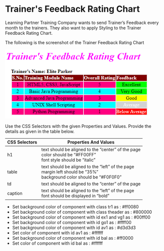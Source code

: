 # Trainer's Feedback Rating Chart

Learning Partner Training Company wants to send Trainer’s Feedback every month to the trainers. They also want to apply Styling to the Trainer Feedback Rating Chart.

The following is the screenshot of the Trainer Feedback Rating Chart

![image_1](image_1.png)
 
Use the CSS Selectors with the given Properties and Values.
Provide the details as given in the table below.

| CSS Selectors | Properties And Values |
| ------------- | --------------------- |
| h1 | text should be aligned to the “center” of the page<br>color should be “#FF00FF”<br>font style should be “italic” |
| table | text should be aligned to the “left” of the page<br>margin left should be “35%”<br>background color should be “#F0F0F0” |
| td | text should be aligned to the “center” of the page |
| caption | text should be aligned to the “left” of the page<br>font should be displayed in “bold” |

- Set background color of component with class tr1 as : #ff0080
- Set background color of component with class theader as : #800000
- Set background color of component with id ex1 and vg1 as : #00ff00
- Set background color of component with id go1 as : #ffff00
- Set background color of component with id av1 as : #d3d3d3
- Set color of component with id av1 as : #ffffff
- Set background color of component with id bal as : #ff0000
- Set color of component with id bal as : #ffffff
